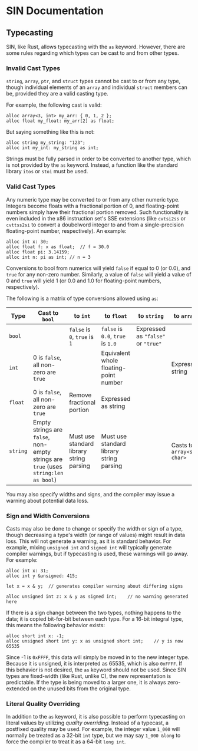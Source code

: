 # SIN Documentation

## Typecasting

SIN, like Rust, allows typecasting with the `as` keyword. However, there are some rules regarding which types can be cast to and from other types.

### Invalid Cast Types

`string`, `array`, `ptr`, and `struct` types cannot be cast to or from any type, though individual elements of an `array` and individual `struct` members can be, provided they are a valid casting type.

For example, the following cast is valid:

    alloc array<3, int> my_arr: { 0, 1, 2 };
    alloc float my_float: my_arr[2] as float;

But saying something like this is not:

    alloc string my_string: "123";
    alloc int my_int: my_string as int;

Strings must be fully parsed in order to be converted to another type, which is not provided by the `as` keyword. Instead, a function like the standard library `itos` or `stoi` must be used.

### Valid Cast Types

Any numeric type may be converted to or from any other numeric type. Integers become floats with a fractional portion of 0, and floating-point numbers simply have their fractional portion removed. Such functionality is even included in the x86 instruction set's SSE extensions (like `cvtsi2ss` or `cvttss2si` to convert a doubelword integer to and from a single-precision floating-point number, respectively). An example:

    alloc int x: 30;
    alloc float f: x as float;  // f = 30.0
    alloc float pi: 3.14159;
    alloc int n: pi as int; // n = 3

Conversions to bool from numerics will yield `false` if equal to 0 (or 0.0), and `true` for any non-zero number. Similarly, a value of `false` will yield a value of 0 and `true` will yield 1 (or 0.0 and 1.0 for floating-point numbers, respectively).

The following is a matrix of type conversions allowed using `as`:

| Type | Cast to `bool` | to `int` | to `float` | to `string` | to `array< T >` |
| ---- | -------------- | -------- | ---------- | ----------- | --------------- |
| `bool` | | `false` is `0`, `true` is `1` | `false` is `0.0`, `true` is `1.0` | Expressed as `"false"` or `"true"` | |
| `int` | 0 is `false`, all non-zero are `true` | | Equivalent whole floating-point number | | Expressed as string | |
| `float` | 0 is `false`, all non-zero are `true` | Remove fractional portion | Expressed as string | |
| `string` | Empty strings are `false`, non-empty strings are `true` (uses `string:len as bool`) | Must use standard library string parsing | Must use standard library string parsing | | Casts to `array<str:len, char>` |

You may also specify widths and signs, and the compiler may issue a warning about potential data loss.

### Sign and Width Conversions

Casts may also be done to change or specify the width or sign of a type, though decreasing a type's width (or range of values) might result in data loss. This will not generate a warning, as it is standard behavior. For example, mixing `unsigned int` and `signed int` will typically generate compiler warnings, but if typecasting is used, these warnings will go away. For example:

    alloc int x: 31;
    alloc int y &unsigned: 415;
    
    let x = x & y;  // generates compiler warning about differing signs

    alloc unsigned int z: x & y as signed int;    // no warning generated here

If there is a sign change between the two types, nothing happens to the data; it is copied bit-for-bit between each type. For a 16-bit integral type, this means the following behavior exists:

    alloc short int x: -1;
    alloc unsigned short int y: x as unsigned short int;    // y is now 65535

Since -1 is `0xFFFF`, this data will simply be moved in to the new integer type. Because it is unsigned, it is interpreted as 65535, which is also `0xFFFF`. If this behavior is not desired, the `as` keyword should not be used. Since SIN types are fixed-width (like Rust, unlike C), the new representation is predictable. If the type is being moved to a larger one, it is always zero-extended on the unused bits from the original type.

### Literal Quality Overriding

In addition to the `as` keyword, it is also possible to perform typecasting on literal values by utilizing _quality overriding._ Instead of a typecast, a postfixed quality may be used. For example, the integer value `1_000` will normally be treated as a 32-bit `int` type, but we may say `1_000 &long` to force the compiler to treat it as a 64-bit `long int`.
